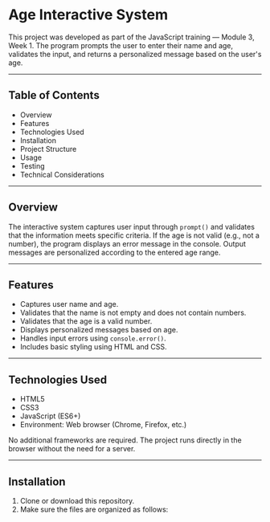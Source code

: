 # Age Interactive System

This project was developed as part of the JavaScript training — Module 3, Week 1. The program prompts the user to enter their name and age, validates the input, and returns a personalized message based on the user's age.

---

## Table of Contents

- Overview
- Features
- Technologies Used
- Installation
- Project Structure
- Usage
- Testing
- Technical Considerations

---

## Overview

The interactive system captures user input through `prompt()` and validates that the information meets specific criteria. If the age is not valid (e.g., not a number), the program displays an error message in the console. Output messages are personalized according to the entered age range.

---

## Features

- Captures user name and age.
- Validates that the name is not empty and does not contain numbers.
- Validates that the age is a valid number.
- Displays personalized messages based on age.
- Handles input errors using `console.error()`.
- Includes basic styling using HTML and CSS.

---

## Technologies Used

- HTML5
- CSS3
- JavaScript (ES6+)
- Environment: Web browser (Chrome, Firefox, etc.)

No additional frameworks are required. The project runs directly in the browser without the need for a server.

---

## Installation

1. Clone or download this repository.
2. Make sure the files are organized as follows:

